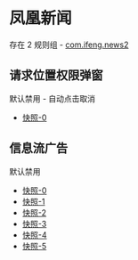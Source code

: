# 凤凰新闻

存在 2 规则组 - [com.ifeng.news2](/src/apps/com.ifeng.news2.ts)

## 请求位置权限弹窗

默认禁用 - 自动点击取消

- [快照-0](https://i.gkd.li/import/12705531)

## 信息流广告

默认禁用

- [快照-0](https://i.gkd.li/import/12705500)
- [快照-1](https://i.gkd.li/import/12705508)
- [快照-2](https://i.gkd.li/import/12705511)
- [快照-3](https://i.gkd.li/import/12705518)
- [快照-4](https://i.gkd.li/import/12705520)
- [快照-5](https://i.gkd.li/import/12705505)
